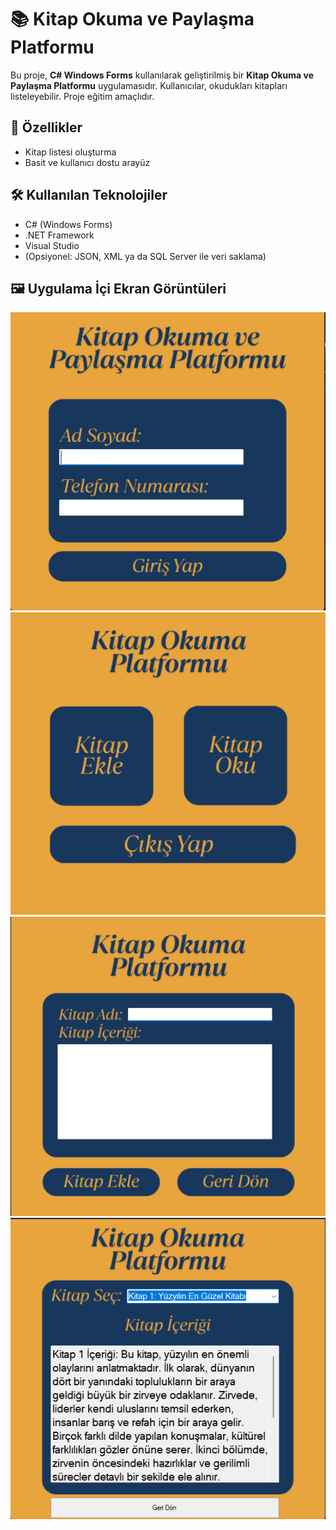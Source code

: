 # 📚 Kitap Okuma ve Paylaşma Platformu

Bu proje, **C# Windows Forms** kullanılarak geliştirilmiş bir **Kitap Okuma ve Paylaşma Platformu** uygulamasıdır. Kullanıcılar, okudukları kitapları listeleyebilir. Proje eğitim amaçlıdır.

## 🧩 Özellikler

- Kitap listesi oluşturma
- Basit ve kullanıcı dostu arayüz

## 🛠️ Kullanılan Teknolojiler

- C# (Windows Forms)
- .NET Framework
- Visual Studio
- (Opsiyonel: JSON, XML ya da SQL Server ile veri saklama)

## 🖼️ Uygulama İçi Ekran Görüntüleri

![1](1.png)  
![2](2.png)  
![3](3.png)  
![4](4.png)  
